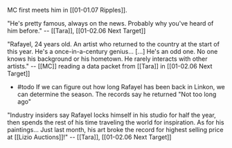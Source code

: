 MC first meets him in [[01-01.07 Ripples]].

"He's pretty famous, always on the news. Probably why you've heard of him before." -- [[Tara]], [[01-02.06 Next Target]]

"Rafayel, 24 years old. An artist who returned to the country at the start of this year. He's a once-in-a-century genius... [...] He's an odd one. No one knows his background or his hometown. He rarely interacts with other artists." -- [[MC]] reading a data packet from [[Tara]] in [[01-02.06 Next Target]]
* #todo If we can figure out how long Rafayel has been back in Linkon, we can determine the season. The records say he returned "Not too long ago"

"Industry insiders say Rafayel locks himself in his studio for half the year, then spends the rest of his time traveling the world for inspiration. As for his paintings... Just last month, his art broke the record for highest selling price at [[Lizio Auctions]]!" -- [[Tara]], [[01-02.06 Next Target]]